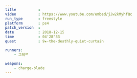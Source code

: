 ```yaml
---
title          :
video          : https://www.youtube.com/embed/jJw2kMyhfQc
run_type       : freestyle
platform       : ps4
patch_version  : 
date           : 2018-12-15
time           : 04'28"33
quest          : 9★-the-deathly-quiet-curtain

runners:
    - 그테ᄅ

weapons:
    - charge-blade
---
```

